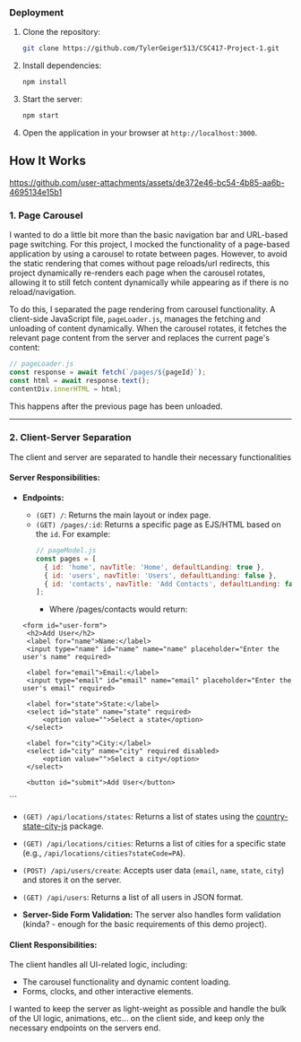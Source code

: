 ### Deployment
1. Clone the repository:
   ```bash
   git clone https://github.com/TylerGeiger513/CSC417-Project-1.git
   ```
2. Install dependencies:
   ```bash
   npm install
   ```
3. Start the server:
   ```bash
   npm start
   ```
4. Open the application in your browser at `http://localhost:3000`.
## How It Works
https://github.com/user-attachments/assets/de372e46-bc54-4b85-aa6b-4695134e15b1

### 1. Page Carousel
I wanted to do a little bit more than the basic navigation bar and URL-based page switching. For this project, I mocked the functionality of a page-based application by using a carousel to rotate between pages. However, to avoid the static rendering that comes without page reloads/url redirects, this project dynamically re-renders each page when the carousel rotates, allowing it to still fetch content dynamically while appearing as if there is no reload/navigation.

To do this, I separated the page rendering from carousel functionality. A client-side JavaScript file, `pageLoader.js`, manages the fetching and unloading of content dynamically. When the carousel rotates, it fetches the relevant page content from the server and replaces the current page's content:

```javascript
// pageLoader.js
const response = await fetch(`/pages/${pageId}`);
const html = await response.text();
contentDiv.innerHTML = html;
```

This happens after the previous page has been unloaded.

---

### 2. Client-Server Separation
The client and server are separated to handle their necessary functionalities

#### Server Responsibilities:
- **Endpoints:**
  - `(GET) /`: Returns the main layout or index page.
  - `(GET) /pages/:id`: Returns a specific page as EJS/HTML based on the `id`. For example:
    ```javascript
    // pageModel.js
    const pages = [
      { id: 'home', navTitle: 'Home', defaultLanding: true },
      { id: 'users', navTitle: 'Users', defaultLanding: false },
      { id: 'contacts', navTitle: 'Add Contacts', defaultLanding: false }
    ];
    ```
    - Where /pages/contacts would return:
  
   ```ejs
  <form id="user-form">
    <h2>Add User</h2>
    <label for="name">Name:</label>
    <input type="name" id="name" name="name" placeholder="Enter the user's name" required>

    <label for="email">Email:</label>
    <input type="email" id="email" name="email" placeholder="Enter the user's email" required>

    <label for="state">State:</label>
    <select id="state" name="state" required>
        <option value="">Select a state</option>
    </select>

    <label for="city">City:</label>
    <select id="city" name="city" required disabled>
        <option value="">Select a city</option>
    </select>

    <button id="submit">Add User</button>
</form>
```

  - `(GET) /api/locations/states`: Returns a list of states using the [country-state-city-js](https://www.npmjs.com/package/country-state-city-js) package.
  - `(GET) /api/locations/cities`: Returns a list of cities for a specific state (e.g., `/api/locations/cities?stateCode=PA`).
  - `(POST) /api/users/create`: Accepts user data (`email`, `name`, `state`, `city`) and stores it on the server.
  - `(GET) /api/users`: Returns a list of all users in JSON format.

- **Server-Side Form Validation:** The server also handles form validation (kinda? - enough for the basic requirements of this demo project).


#### Client Responsibilities:
The client handles all UI-related logic, including:
- The carousel functionality and dynamic content loading.
- Forms, clocks, and other interactive elements.

I wanted to keep the server as light-weight as possible and handle the bulk of the UI logic, animations, etc... on the client side, and keep only the necessary endpoints on the servers end.  


